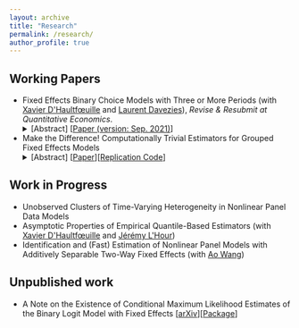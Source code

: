 ```yaml
---
layout: archive
title: "Research"
permalink: /research/
author_profile: true
---
```



## Working Papers

<ul>
 <li>Fixed Effects Binary Choice Models with Three or More Periods (with <a href="https://faculty.crest.fr/xdhaultfoeuille/">Xavier D'Haultfœuille</a> and <a href="http://www.crest.fr/ses.php?user=2986)">Laurent Davezies</a>),  <em>Revise & Resubmit at Quantitative Economics</em>.
<details><summary>[Abstract] [<a href="https://arxiv.org/abs/2009.08108">Paper (version: Sep. 2021)</a>]</summary>
<p>
<em>We consider fixed effects binary choice models with a fixed number of periods $T$ and without a large support condition on the regressors. If the time-varying unobserved terms are i.i.d. with known distribution $F$, Chamberlain (2010) shows that the common slope parameter is point identified if and only if $F$ is logistic. However, he only considers in his proof $T=2$. We show that actually, the result does not generalize to $T\geq 3$: the common slope parameter can be identified when $F$ belongs to a family including the logit distribution. Identification is based on a conditional moment restriction. Under restrictions on the covariates, these moment conditions lead to point identification of relative effects. Finally, if $T=3$ and mild conditions hold, GMM estimators based on these conditional moment restrictions reach the semiparametric efficiency bound.
 </em>
</p>
</details>
 </li>
 <li>Make the Difference! Computationally Trivial Estimators for Grouped Fixed Effects Models
<details><summary>[Abstract] [<a href="https://github.com/martinmugnier/martinmugnier.github.io/blob/ce9cd9d6f370d46b3e4b54790e89d750c1ba924a/files/pwd_estimators.pdf">Paper</a>][<a href="https://github.com/martinmugnier/PWD-Estimators">Replication Code</a>]</summary>
<p>
<em>Novel estimators are proposed for linear grouped fixed effects models. Rather than predicting a single grouping of units, they deliver a collection of groupings with the same flavor as the so-called LASSO regularization path. Mild conditions are found that ensure their asymptotic guarantees are the same as the so-called grouped fixed effects and post-spectral estimators (Bonhomme and Manresa, 2015; Chetverikov and Manresa, 2021). In contrast, the new estimators are computationally straigthforward and do not require prior knowledge of the number of groups. Monte Carlo simulations suggest good finite sample performance. Applying the approach to real data provides new insights on the potential network structure of the unobserved heterogeneity.
 </em>
</p>
</details>
 </li>
 </ul>



## Work in Progress

<ul>
 <li> Unobserved Clusters of Time-Varying Heterogeneity in Nonlinear Panel Data Models </li>
 <li> Asymptotic  Properties  of  Empirical  Quantile-Based Estimators (with <a href="https://faculty.crest.fr/xdhaultfoeuille/">Xavier D'Haultfœuille</a> and <a href="https://sites.google.com/site/jeremylhour/">Jérémy L'Hour</a>)</li>
 <li> Identification and (Fast) Estimation of Nonlinear Panel Models with Additively Separable Two-Way Fixed Effects (with <a href="https://sites.google.com/view/aowang-economics/home">Ao Wang</a>) </li>
</ul>

## Unpublished work

<ul>
  <li> A Note on the Existence of Conditional Maximum Likelihood Estimates of the Binary Logit Model with Fixed Effects [<a href="https://arxiv.org/abs/2009.09998">arXiv</a>][<a href="https://github.com/martinmugnier/BinLogitCMLE">Package</a>]  </li>
 </ul>
 
